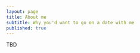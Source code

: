 ```yaml
---
layout: page
title: About me
subtitle: Why you'd want to go on a date with me
published: true
---
```


TBD